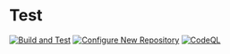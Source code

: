 # Test

[![Build and Test](https://github.com/TheDayIsMyEnemy/Test/actions/workflows/build.yml/badge.svg)](https://github.com/TheDayIsMyEnemy/Test/actions/workflows/build.yml) [![Configure New Repository](https://github.com/TheDayIsMyEnemy/Test/actions/workflows/configure-new-repo.yml/badge.svg)](https://github.com/TheDayIsMyEnemy/Test/actions/workflows/configure-new-repo.yml) [![CodeQL](https://github.com/TheDayIsMyEnemy/Test/actions/workflows/github-code-scanning/codeql/badge.svg)](https://github.com/TheDayIsMyEnemy/Test/actions/workflows/github-code-scanning/codeql)
